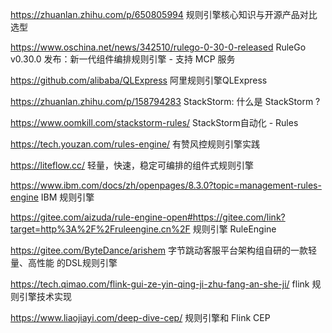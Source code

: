 https://zhuanlan.zhihu.com/p/650805994    规则引擎核心知识与开源产品对比选型

https://www.oschina.net/news/342510/rulego-0-30-0-released     RuleGo v0.30.0 发布：新一代组件编排规则引擎 - 支持 MCP 服务

https://github.com/alibaba/QLExpress    阿里规则引擎QLExpress 

https://zhuanlan.zhihu.com/p/158794283   StackStorm: 什么是 StackStorm ?

https://www.oomkill.com/stackstorm-rules/     StackStorm自动化 - Rules

https://tech.youzan.com/rules-engine/   有赞风控规则引擎实践

https://liteflow.cc/   轻量，快速，稳定可编排的组件式规则引擎

https://www.ibm.com/docs/zh/openpages/8.3.0?topic=management-rules-engine    IBM 规则引擎

https://gitee.com/aizuda/rule-engine-open#https://gitee.com/link?target=http%3A%2F%2Fruleengine.cn%2F    规则引擎 RuleEngine

https://gitee.com/ByteDance/arishem   字节跳动客服平台架构组自研的一款轻量、高性能 的DSL规则引擎

https://tech.qimao.com/flink-gui-ze-yin-qing-ji-zhu-fang-an-she-ji/   flink 规则引擎技术实现

https://www.liaojiayi.com/deep-dive-cep/    规则引擎和 Flink CEP

